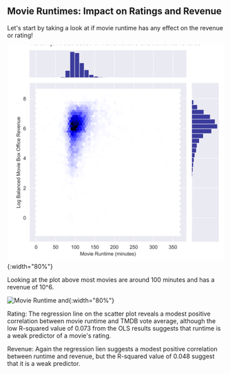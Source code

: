 ## Movie Runtimes: Impact on Ratings and Revenue 
Let's start by taking a look at if movie runtime has any effect on the revenue or rating! 

![Movie Runtime and Log Balanced Movie Box Office Revenue](figures/runtime/movie_runtimeVSlogbalanced_movieboxofficerevenue.png){:width="80%"}

Looking at the plot above most movies are around 100 minutes and has a revenue of 10^6.

![Movie Runtime and ](figures/Movie_runtime/Movie_runtime_scatterplot.png){:width="80%"}

Rating: 
The regression line on the scatter plot reveals a modest positive correlation between movie runtime and TMDB vote average, although the low R-squared value of 0.073 from the OLS results suggests that runtime is a weak predictor of a movie's rating.

Revenue:
Again the regression lien suggests a modest positive correlation between runtime and revenue, but the R-squared value of 0.048 suggest that it is a weak predictor.